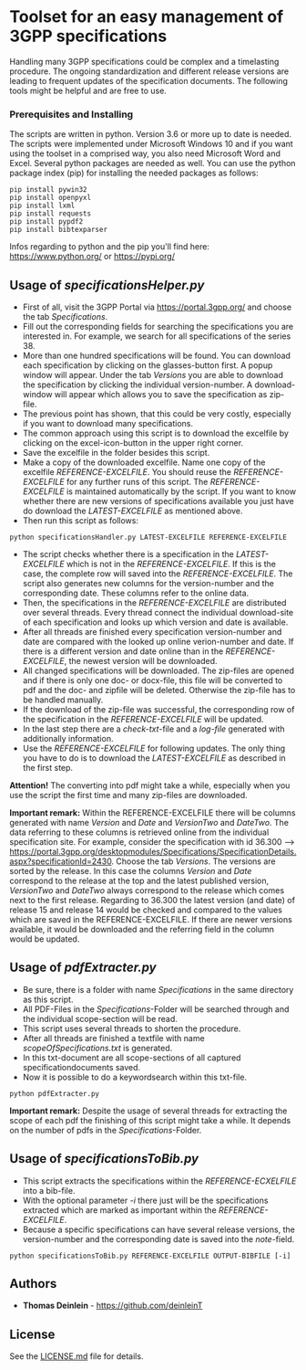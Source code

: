 # Toolset for an easy management of 3GPP specifications

Handling many 3GPP specifications could be complex and a timelasting procedure. The ongoing standardization and different release versions are leading to frequent updates of the specification documents. The following tools might be helpful and are free to use.

### Prerequisites and Installing

The scripts are written in python. Version 3.6 or more up to date is needed. The scripts were implemented under Microsoft Windows 10 and if you want using the toolset in a comprised way, you also need Microsoft Word and Excel.
Several python packages are needed as well. You can use the python package index (pip) for installing the needed packages as follows:

```
pip install pywin32
pip install openpyxl
pip install lxml
pip install requests
pip install pypdf2
pip install bibtexparser
```

Infos regarding to python and the pip you'll find here: https://www.python.org/ or https://pypi.org/

## Usage of *specificationsHelper.py*

* First of all, visit the 3GPP Portal via https://portal.3gpp.org/ and choose the tab *Specifications*.
* Fill out the corresponding fields for searching the specifications you are interested in. For example, we search for all specifications of the series 38.
* More than one hundred specifications will be found. You can download each specification by clicking on the glasses-button first. A popup window will appear. Under the tab *Versions* you are able to download the specification by clicking the individual version-number. A download-window will appear which allows you to save the specification as zip-file.
* The previous point has shown, that this could be very costly, especially if you want to download many specifications.
* The common approach using this script is to download the excelfile by clicking on the excel-icon-button in the upper right corner.
* Save the excelfile in the folder besides this script.
* Make a copy of the downloaded excelfile. Name one copy of the excelfile *REFERENCE-EXCELFILE*. You should reuse the *REFERENCE-EXCELFILE* for any further runs of this script. The *REFERENCE-EXCELFILE* is maintained automatically by the script. If you want to know whether there are new versions of specifications available you just have do download the *LATEST-EXCELFILE* as mentioned above. 
* Then run this script as follows:

```
python specificationsHandler.py LATEST-EXCELFILE REFERENCE-EXCELFILE
```

* The script checks whether there is a specification in the *LATEST-EXCELFILE* which is not in the *REFERENCE-EXCELFILE*. If this is the case, the complete row will saved into the *REFERENCE-EXCELFILE*. The script also generates new columns for the version-number and the corresponding date. These columns refer to the online data.
* Then, the specifications in the *REFERENCE-EXCELFILE* are distributed over several threads. Every thread connect the individual download-site of each specification and looks up which version and date is available.
* After all threads are finished every specification version-number and date are compared with the looked up online verion-number and date. If there is a different version and date online than in the *REFERENCE-EXCELFILE*, the newest version will be downloaded.
* All changed specifications will be downloaded. The zip-files are opened and if there is only one doc- or docx-file, this file will be converted to pdf and the doc- and zipfile will be deleted. Otherwise the zip-file has to be handled manually.
* If the download of the zip-file was successful, the corresponding row of the specification in the *REFERENCE-EXCELFILE* will be updated.
* In the last step there are a *check-txt*-file and a *log-file* generated with additionally information.
* Use the *REFERENCE-EXCELFILE* for following updates. The only thing you have to do is to download the *LATEST-EXCELFILE* as described in the first step.

**Attention!**
The converting into pdf might take a while, especially when you use the script the first time and many zip-files are downloaded. 

**Important remark:**
Within the REFERENCE-EXCELFILE there will be columns generated with name *Version* and *Date* and *VersionTwo* and *DateTwo*. The data referring to these columns is retrieved online from the individual specification site. For example, consider the specification with id 36.300 --> https://portal.3gpp.org/desktopmodules/Specifications/SpecificationDetails.aspx?specificationId=2430.
Choose the tab *Versions*. The versions are sorted by the release. In this case the columns *Version* and *Date* correspond to the release at the top and the latest published version, *VersionTwo* and *DateTwo* always correspond to the release which comes next to the first release. 
Regarding to 36.300 the latest version (and date) of release 15 and release 14 would be checked and compared to the values which are saved in the REFERENCE-EXCELFILE. If there are newer versions available, it would be downloaded and the referring field in the column would be updated.

## Usage of *pdfExtracter.py*
* Be sure, there is a folder with name *Specifications* in the same directory as this script. 
* All PDF-Files in the *Specifications*-Folder will be searched through and the individual scope-section will be read.
* This script uses several threads to shorten the procedure.
* After all threads are finished a textfile with name *scopeOfSpecifications.txt* is generated.
* In this txt-document are all scope-sections of all captured specificationdocuments saved.
* Now it is possible to do a keywordsearch within this txt-file. 

```
python pdfExtracter.py
```

**Important remark:**
Despite the usage of several threads for extracting the scope of each pdf the finishing of this script might take a while. It depends on the number of pdfs in the *Specifications*-Folder.


## Usage of *specificationsToBib.py*
* This script extracts the specifications within the *REFERENCE-ECXELFILE* into a bib-file.
* With the optional parameter *-i* there just will be the specifications extracted which are marked as important within the *REFERENCE-EXCELFILE*.
* Because a specific specifications can have several release versions, the version-number and the corresponding date is saved into the *note*-field.

```
python specificationsToBib.py REFERENCE-EXCELFILE OUTPUT-BIBFILE [-i]
```

## Authors

* **Thomas Deinlein** - https://github.com/deinleinT

## License

See the [LICENSE.md](LICENSE.md) file for details.

